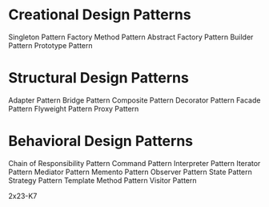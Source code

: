 # Creational Design Patterns
Singleton Pattern
Factory Method Pattern
Abstract Factory Pattern
Builder Pattern
Prototype Pattern
# Structural Design Patterns
Adapter Pattern
Bridge Pattern
Composite Pattern
Decorator Pattern
Facade Pattern
Flyweight Pattern
Proxy Pattern
# Behavioral Design Patterns
Chain of Responsibility Pattern
Command Pattern
Interpreter Pattern
Iterator Pattern
Mediator Pattern
Memento Pattern
Observer Pattern
State Pattern
Strategy Pattern
Template Method Pattern
Visitor Pattern

2x23-K7